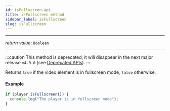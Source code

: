 ```yaml
---
id: isFullscreen-api
title: isFullscreen method
sidebar_label: isFullscreen
slug: isFullscreen
---
```


---

_return value_: `Boolean`

---

:::caution
This method is deprecated, it will disappear in the next major
release `v4.0.0` (see [Deprecated APIs](../../additional_ressources/deprecated.md)).
:::

Returns `true` if the video element is in fullscreen mode, `false`
otherwise.

#### Example

```js
if (player.isFullscreen()) {
  console.log("The player is in fullscreen mode");
}
```
